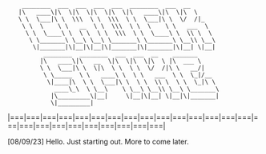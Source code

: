         ________  ___  ___  ___  ___  ________  ___  __       
       |\   ____\|\  \|\  \|\  \|\  \|\   ____\|\  \|\  \     
       \ \  \___|\ \  \\\  \ \  \\\  \ \  \___|\ \  \/  /|_   
        \ \  \    \ \   __  \ \  \\\  \ \  \    \ \   ___  \  
         \ \  \____\ \  \ \  \ \  \\\  \ \  \____\ \  \\ \  \ 
          \ \_______\ \__\ \__\ \_______\ \_______\ \__\\ \__\
           \|_______|\|__|\|__|\|_______|\|_______|\|__| \|__|
              ________  ________  ___  ___  __    _______      
             |\   ____\|\   __  \|\  \|\  \|\  \ |\  ___ \     
             \ \  \___|\ \  \|\  \ \  \ \  \/  /|\ \   __/|    
              \ \_____  \ \   ____\ \  \ \   ___  \ \  \_|/__  
               \|____|\  \ \  \___|\ \  \ \  \\ \  \ \  \_|\ \ 
                 ____\_\  \ \__\    \ \__\ \__\\ \__\ \_______\
                |\_________\|__|     \|__|\|__| \|__|\|_______|
                \|_________|

|===|===|===|===|===|===|===|===|===|===|===|===|===|===|===|===|===|===|===|===|===|===|===|===|===|

[08/09/23] Hello. Just starting out. More to come later.

